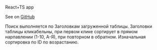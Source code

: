 React+TS app

See on [GitHub](https://gercogor.github.io/react-ts-posts/)

Поиск выполняется по Заголовкам загруженной таблицы. 
Заголовки таблицы кликабельны, при первом клике сортирует в прямом нарпавлении (1-10, А-Я), при повторном в обратном. 
Изначальная сортировка по ID по возрастанию.
